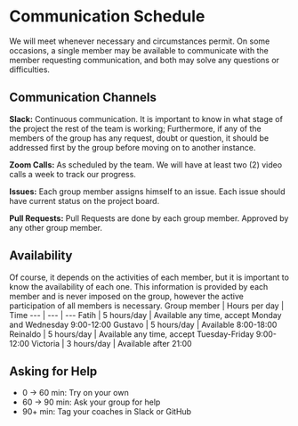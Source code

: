 # Communication Schedule
[comment]: <> (When and how often will you meet? what will you discuss at these meetings? ...)
We will meet whenever necessary and circumstances permit. On some occasions, a single member may be available to communicate with the member requesting communication, and both may solve any questions or difficulties.
## Communication Channels
[comment]: <> (As a team come up with a plan for how to use each communication channel. What will you discuss on each one? How often will you get in touch on each channel? Below is a starter list of different ways to communicate, go ahead and rewrite this list so it works for your team:)

**Slack:**  Continuous communication. It is important to know in what stage of the project the rest of the team is working; Furthermore, if any of the members of the group has any request, doubt or question, it should be addressed first by the group before moving on to another instance.

**Zoom Calls:** As scheduled by the team. We will have at least two (2) video calls a week to track our progress.

**Issues:** Each group member assigns himself to an issue. Each issue should have current status on the project board.

**Pull Requests:** Pull Requests are done  by each group member. Approved by any other group member.

## Availability

Of course, it depends on the activities of each member, but it is important to know the availability of each one. This information is provided by each member and is never imposed on the group, however the active participation of all members is necessary.
Group member | Hours per day | Time
--- | --- | ---
Fatih | 5 hours/day | Available any time, accept Monday and Wednesday 9:00-12:00
Gustavo | 5 hours/day | Available 8:00-18:00
Reinaldo | 5 hours/day | Available any time, accept Tuesday-Friday 9:00-12:00
Victoria | 3 hours/day | Available after 21:00
## Asking for Help
[comment]: <> (There's a fine line between confidently learning from your mistakes, and stubbornly getting no where. Here is a general guide for when to ask for help based on how long you've been stuck on the same problem:
0 -> 30 min: Try on your own
30 -> 60 min: Ask your group for help
60+ min: Tag your coaches in Slack or GitHub)
-  0 -> 60 min: Try on your own
- 60 -> 90 min: Ask your group for help
- 90+ min: Tag your coaches in Slack or GitHub

















